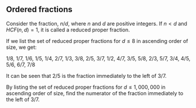 ## Ordered fractions

Consider the fraction, $n/d$, where $n$ and $d$ are positive integers. If $n<d$ and $HCF(n,d)=1$, it is called a reduced proper fraction.

If we list the set of reduced proper fractions for $d ≤ 8$ in ascending order of size, we get:

$1/8$, $1/7$, $1/6$, $1/5$, $1/4$, $2/7$, $1/3$, $3/8$, $2/5$, $3/7$, $1/2$, $4/7$, $3/5$, $5/8$, $2/3$, $5/7$, $3/4$, $4/5$, $5/6$, $6/7$, $7/8$

It can be seen that $2/5$ is the fraction immediately to the left of $3/7$.

By listing the set of reduced proper fractions for $d ≤ 1,000,000$ in ascending order of size, find the numerator of the fraction immediately to the left of $3/7$.
